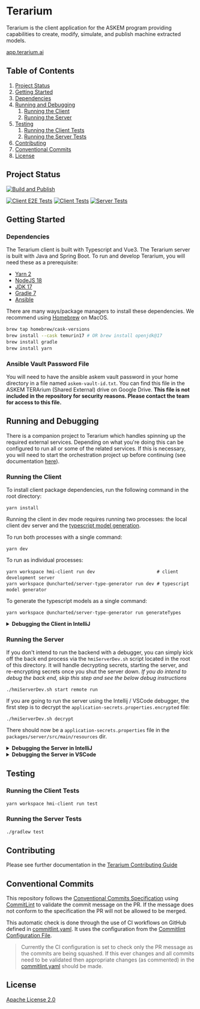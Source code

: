 
# Terarium

Terarium is the client application for the ASKEM program providing capabilities to create, modify, simulate, and publish
machine extracted models.

[app.terarium.ai](https://app.terarium.ai/)

## Table of Contents

1. [Project Status](#project-status)
1. [Getting Started](#getting-started)
  1. [Dependencies](#dependencies)
  1. [Running and Debugging](#running-and-debugging)
     1. [Running the Client](#running-the-client)
     1. [Running the Server](#running-the-server)
  1. [Testing](#testing)
     1. [Running the Client Tests](#running-the-client-tests)
     1. [Running the Server Tests](#running-the-server-tests)
1. [Contributing](#conventional-commits)
1. [Conventional Commits](#conventional-commits)
1. [License](#license)

## Project Status
[![Build and Publish](https://github.com/DARPA-ASKEM/Terarium/actions/workflows/publish.yaml/badge.svg?event=push)](https://github.com/DARPA-ASKEM/TERArium/actions/workflows/publish.yaml)

[![Client E2E Tests](https://github.com/DARPA-ASKEM/terarium/actions/workflows/test-client-e2e.yaml/badge.svg)](https://github.com/DARPA-ASKEM/terarium/actions/workflows/test-client-e2e.yaml)
[![Client Tests](https://github.com/DARPA-ASKEM/terarium/actions/workflows/test-client.yaml/badge.svg)](https://github.com/DARPA-ASKEM/terarium/actions/workflows/test-client.yaml)
[![Server Tests](https://github.com/DARPA-ASKEM/terarium/actions/workflows/test-server.yaml/badge.svg)](https://github.com/DARPA-ASKEM/terarium/actions/workflows/test-server.yaml)

## Getting Started

### Dependencies

The Terarium client is built with Typescript and Vue3. The Terarium server is built with Java and Spring Boot. To run and
develop Terarium, you will need these as a prerequisite:

- [Yarn 2](https://yarnpkg.com/getting-started/install)
- [NodeJS 18](https://nodejs.org/en/download/current/)
- [JDK 17](https://adoptium.net/temurin)
- [Gradle 7](https://gradle.org/install/)
- [Ansible](https://docs.ansible.com/ansible/latest/installation_guide/intro_installation.html)

There are many ways/package managers to install these dependencies. We recommend using [Homebrew](https://brew.sh/) on MacOS.

```bash
brew tap homebrew/cask-versions
brew install --cask temurin17 # OR brew install openjdk@17
brew install gradle
brew install yarn
```

### Ansible Vault Password File

You will need to have the ansible askem vault password in your home directory in a file named `askem-vault-id.txt`. You can find this file in the ASKEM TERArium (Shared External) drive on Google Drive. **This file is not included in the repository for security reasons. Please contact the team for access to this file.**

## Running and Debugging
There is a companion project to Terarium which handles spinning up the required external services. Depending on what you're doing this can be configured to run all or some of the related services. If this is necessary, you will need to start the orchestration project up before continuing (see documentation [here](https://github.com/DARPA-ASKEM/orchestration)).

### Running the Client
To install client package dependencies, run the following command in the root directory:

```shell
yarn install
```

Running the client in dev mode requires running two processes: the local client dev server and the [typescript model generation](docs/Typescript_Model_Generation.md).

To run both processes with a single command:

```shell
yarn dev
```

To run as individual processes:

```shell
yarn workspace hmi-client run dev                       # client development server
yarn workspace @uncharted/server-type-generator run dev # typescript model generator
```

To generate the typescript models as a single command:

```shell
yarn workspace @uncharted/server-type-generator run generateTypes
```

<details>
<summary><b>Debugging the Client in IntelliJ</b></summary>

Create a new IntelliJ run configuration with the following settings:
* Type: JavaScript Debug
* Name: `Terarium Client` (or whatever you want)
* URL: `http://localhost:8080`
* Browser: `Chrome` (or whatever you want)
* Check "Ensure breakpoints are detected when loading scripts"

Save your configuration, and choose Debug from the Run menu. You will now hit breakpoints set in your front end code. Note that prior to running this config you'll need to have run `yarn dev` separately

  ![debug Front End](docs/debugFrontEnd.png)

</details>

### Running the Server

If you don't intend to run the backend with a debugger, you can simply kick off the back end process via the `hmiServerDev.sh` script located in the root of this directory. It will handle decrypting secrets, starting the server, and re-encrypting secrets once you shut the server down. *If you do intend to debug the back end, skip this step and see the below debug instructions*

```shell
./hmiServerDev.sh start remote run
```

If you are going to run the server using the Intellij / VSCode debugger, the first step is to decrypt the `application-secrets.properties.encrypted` file:

```shell
./hmiServerDev.sh decrypt
```

There should now be a `application-secrets.properties` file in the `packages/server/src/main/resources` dir.

<details>
<summary><b>Debugging the Server in IntelliJ</b></summary>

1) Create a new run Spring Boot Run/Debug configuration adding the `default`, `secrets`, and `local` profiles:
   ![server-intellij-config.png](docs/server-intellij-config.png)
</details>

<details>
<summary><b>Debugging the Server in VSCode</b></summary>

1) Ensure you have the `Extension Pack for Java` extension pack installed.
2) Ensure the following configuration is in the `.vscode/launch.json` directory:

```json
{
    // Use IntelliSense to learn about possible attributes.
    // Hover to view descriptions of existing attributes.
    // For more information, visit: https://go.microsoft.com/fwlink/?linkid=830387
    "version": "0.2.0",
    "configurations": [
        {
            "type": "java",
            "name": "TerariumApplication",
            "request": "launch",
            "mainClass": "software.uncharted.terarium.hmiserver.TerariumApplication",
            "projectName": "server",
            "args": [
              "--spring.profiles.active=default,secrets,local"
            ]
        }
    ]
}
```
</details>

## Testing

### Running the Client Tests

```shell
yarn workspace hmi-client run test
```

### Running the Server Tests

```shell
./gradlew test
```

## Contributing

Please see further documentation in the [Terarium Contributing Guide](.github/CONTRIBUTING.md)

## Conventional Commits

This repository follows the [Conventional Commits Specification](https://conventionalcommits.org/)
using [CommitLint](https://github.com/conventional-changelog/commitlint) to validate the commit message on the PR. If
the message does not conform to the specification the PR will not be allowed to be merged.

This automatic check is done through the use of CI workflows on GitHub defined
in [commitlint.yaml](.github/workflows/commitlint.yaml). It uses the configuration from
the [Commitlint Configuration File](.commitlintrc.yaml).

> Currently the CI configuration is set to check only the PR message as the commits are being squashed. If this ever
> changes and all commits need to be validated then appropriate changes (as commented) in
> the [commitlint.yaml](..github/workflows/commitlint.yaml) should be made.

## License

[Apache License 2.0](LICENSE)
